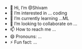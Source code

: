 - 👋 Hi, I’m @Shivam
- 👀 I’m interested in ... coding 
- 🌱 I’m currently learning ...ML
- 💞️ I’m looking to collaborate on ...
- 📫 How to reach me ...
- 😄 Pronouns: ...
- ⚡ Fun fact: ...

<!---
Shivam-kolhi/Shivam-kolhi is a ✨ special ✨ repository because its `README.md` (this file) appears on your GitHub profile.
You can click the Preview link to take a look at your changes.
--->
